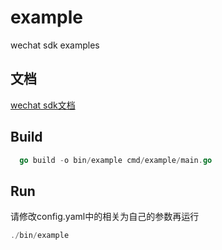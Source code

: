 # example
wechat sdk examples

## 文档
[wechat sdk文档](https://silenceper/wechat)

## Build 
```go
  go build -o bin/example cmd/example/main.go
```
## Run
请修改config.yaml中的相关为自己的参数再运行
```go
./bin/example
```